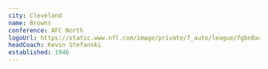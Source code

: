 ```yaml
---
city: Cleveland
name: Browns
conference: AFC North
logoUrl: https://static.www.nfl.com/image/private/f_auto/league/fgbn8acp4opvyxk13dcy
headCoach: Kevin Stefanski
established: 1946
---
```

